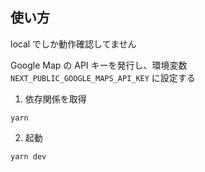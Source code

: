 ## 使い方

local でしか動作確認してません

Google Map の API キーを発行し、環境変数 `NEXT_PUBLIC_GOOGLE_MAPS_API_KEY` に設定する

1. 依存関係を取得

```
yarn
```

2. 起動

```
yarn dev
```
